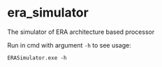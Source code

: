# era_simulator
The simulator of ERA architecture based processor

Run in cmd with argument `-h` to see usage:  
  
`ERASimulator.exe -h`
